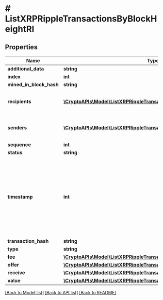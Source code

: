 # # ListXRPRippleTransactionsByBlockHeightRI

## Properties

Name | Type | Description | Notes
------------ | ------------- | ------------- | -------------
**additional_data** | **string** |  | [optional]
**index** | **int** |  |
**mined_in_block_hash** | **string** |  |
**recipients** | [**\CryptoAPIs\Model\ListXRPRippleTransactionsByBlockHeightRIRecipients[]**](ListXRPRippleTransactionsByBlockHeightRIRecipients.md) | Object Array representation of transaction receivers |
**senders** | [**\CryptoAPIs\Model\ListXRPRippleTransactionsByBlockHeightRISenders[]**](ListXRPRippleTransactionsByBlockHeightRISenders.md) | Object Array representation of transaction senders |
**sequence** | **int** |  |
**status** | **string** |  |
**timestamp** | **int** | Defines the exact date/time in Unix Timestamp when this transaction was mined, confirmed or first seen in Mempool, if it is unconfirmed. |
**transaction_hash** | **string** |  |
**type** | **string** |  |
**fee** | [**\CryptoAPIs\Model\ListXRPRippleTransactionsByBlockHeightRIFee**](ListXRPRippleTransactionsByBlockHeightRIFee.md) |  |
**offer** | [**\CryptoAPIs\Model\ListXRPRippleTransactionsByBlockHeightRIOffer**](ListXRPRippleTransactionsByBlockHeightRIOffer.md) |  |
**receive** | [**\CryptoAPIs\Model\ListXRPRippleTransactionsByBlockHeightRIReceive**](ListXRPRippleTransactionsByBlockHeightRIReceive.md) |  |
**value** | [**\CryptoAPIs\Model\ListXRPRippleTransactionsByBlockHeightRIValue**](ListXRPRippleTransactionsByBlockHeightRIValue.md) |  |

[[Back to Model list]](../../README.md#models) [[Back to API list]](../../README.md#endpoints) [[Back to README]](../../README.md)
